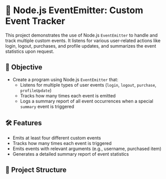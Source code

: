 # 🔔 Node.js EventEmitter: Custom Event Tracker

This project demonstrates the use of Node.js `EventEmitter` to handle and track multiple custom events. It listens for various user-related actions like login, logout, purchases, and profile updates, and summarizes the event statistics upon request.

## 📌 Objective

- Create a program using Node.js `EventEmitter` that:
  - Listens for multiple types of user events (`login`, `logout`, `purchase`, `profileUpdate`)
  - Tracks how many times each event is emitted
  - Logs a summary report of all event occurrences when a special `summary` event is triggered

## 🛠️ Features

- Emits at least four different custom events
- Tracks how many times each event is triggered
- Emits events with relevant arguments (e.g., username, purchased item)
- Generates a detailed summary report of event statistics

## 📂 Project Structure

